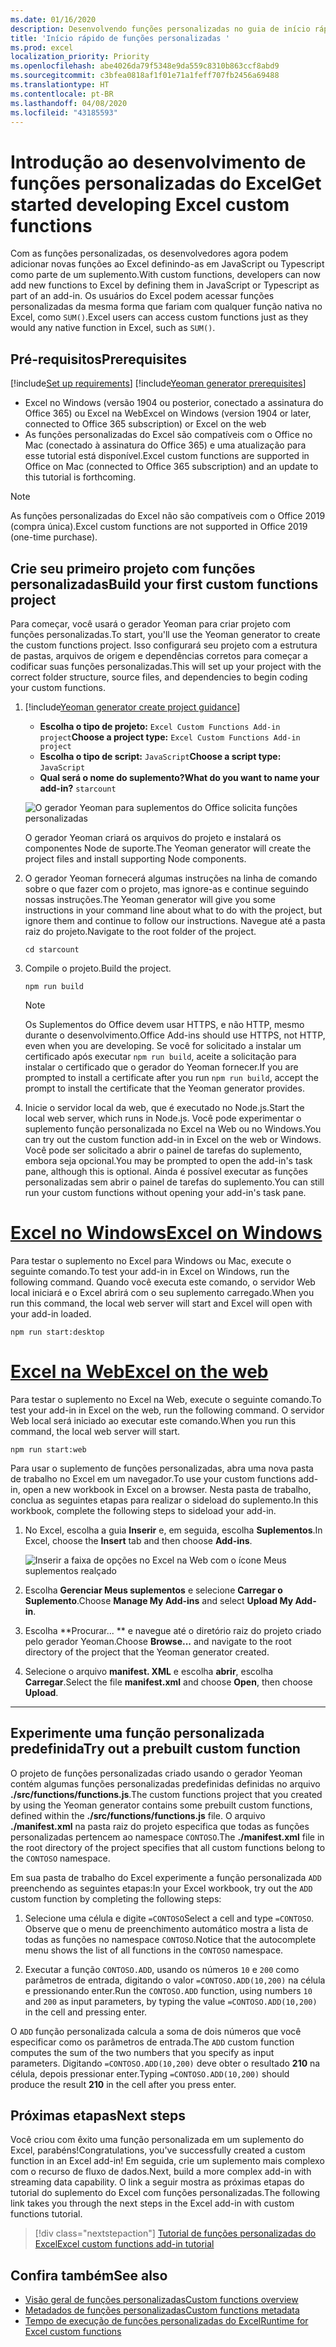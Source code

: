 ```yaml
---
ms.date: 01/16/2020
description: Desenvolvendo funções personalizadas no guia de início rápido do Excel.
title: 'Início rápido de funções personalizadas '
ms.prod: excel
localization_priority: Priority
ms.openlocfilehash: abe4026da79f5348e9da559c8310b863ccf8abd9
ms.sourcegitcommit: c3bfea0818af1f01e71a1feff707fb2456a69488
ms.translationtype: HT
ms.contentlocale: pt-BR
ms.lasthandoff: 04/08/2020
ms.locfileid: "43185593"
---
```

# <a name="get-started-developing-excel-custom-functions"></a><span data-ttu-id="85de1-103">Introdução ao desenvolvimento de funções personalizadas do Excel</span><span class="sxs-lookup"><span data-stu-id="85de1-103">Get started developing Excel custom functions</span></span>

<span data-ttu-id="85de1-104">Com as funções personalizadas, os desenvolvedores agora podem adicionar novas funções ao Excel definindo-as em JavaScript ou Typescript como parte de um suplemento.</span><span class="sxs-lookup"><span data-stu-id="85de1-104">With custom functions, developers can now add new functions to Excel by defining them in JavaScript or Typescript as part of an add-in.</span></span> <span data-ttu-id="85de1-105">Os usuários do Excel podem acessar funções personalizadas da mesma forma que fariam com qualquer função nativa no Excel, como `SUM()`.</span><span class="sxs-lookup"><span data-stu-id="85de1-105">Excel users can access custom functions just as they would any native function in Excel, such as `SUM()`.</span></span>

## <a name="prerequisites"></a><span data-ttu-id="85de1-106">Pré-requisitos</span><span class="sxs-lookup"><span data-stu-id="85de1-106">Prerequisites</span></span>

[!include[Set up requirements](../includes/set-up-dev-environment-beforehand.md)]
[!include[Yeoman generator prerequisites](../includes/quickstart-yo-prerequisites.md)]

* <span data-ttu-id="85de1-107">Excel no Windows (versão 1904 ou posterior, conectado a assinatura do Office 365) ou Excel na Web</span><span class="sxs-lookup"><span data-stu-id="85de1-107">Excel on Windows (version 1904 or later, connected to Office 365 subscription) or Excel on the web</span></span>
* <span data-ttu-id="85de1-108">As funções personalizadas do Excel são compatíveis com o Office no Mac (conectado à assinatura do Office 365) e uma atualização para esse tutorial está disponível.</span><span class="sxs-lookup"><span data-stu-id="85de1-108">Excel custom functions are supported in Office on Mac (connected to Office 365 subscription) and an update to this tutorial is forthcoming.</span></span>

>[!NOTE]
><span data-ttu-id="85de1-109">As funções personalizadas do Excel não são compatíveis com o Office 2019 (compra única).</span><span class="sxs-lookup"><span data-stu-id="85de1-109">Excel custom functions are not supported in Office 2019 (one-time purchase).</span></span>

## <a name="build-your-first-custom-functions-project"></a><span data-ttu-id="85de1-110">Crie seu primeiro projeto com funções personalizadas</span><span class="sxs-lookup"><span data-stu-id="85de1-110">Build your first custom functions project</span></span>

<span data-ttu-id="85de1-111">Para começar, você usará o gerador Yeoman para criar projeto com funções personalizadas.</span><span class="sxs-lookup"><span data-stu-id="85de1-111">To start, you'll use the Yeoman generator to create the custom functions project.</span></span> <span data-ttu-id="85de1-112">Isso configurará seu projeto com a estrutura de pastas, arquivos de origem e dependências corretos para começar a codificar suas funções personalizadas.</span><span class="sxs-lookup"><span data-stu-id="85de1-112">This will set up your project with the correct folder structure, source files, and dependencies to begin coding your custom functions.</span></span>

1. [!include[Yeoman generator create project guidance](../includes/yo-office-command-guidance.md)]

    - <span data-ttu-id="85de1-113">**Escolha o tipo de projeto:** `Excel Custom Functions Add-in project`</span><span class="sxs-lookup"><span data-stu-id="85de1-113">**Choose a project type:** `Excel Custom Functions Add-in project`</span></span>
    - <span data-ttu-id="85de1-114">**Escolha o tipo de script:** `JavaScript`</span><span class="sxs-lookup"><span data-stu-id="85de1-114">**Choose a script type:** `JavaScript`</span></span>
    - <span data-ttu-id="85de1-115">**Qual será o nome do suplemento?**</span><span class="sxs-lookup"><span data-stu-id="85de1-115">**What do you want to name your add-in?**</span></span> `starcount`

    ![O gerador Yeoman para suplementos do Office solicita funções personalizadas](../images/starcountPrompt.png)

    <span data-ttu-id="85de1-117">O gerador Yeoman criará os arquivos do projeto e instalará os componentes Node de suporte.</span><span class="sxs-lookup"><span data-stu-id="85de1-117">The Yeoman generator will create the project files and install supporting Node components.</span></span>

2. <span data-ttu-id="85de1-118">O gerador Yeoman fornecerá algumas instruções na linha de comando sobre o que fazer com o projeto, mas ignore-as e continue seguindo nossas instruções.</span><span class="sxs-lookup"><span data-stu-id="85de1-118">The Yeoman generator will give you some instructions in your command line about what to do with the project, but ignore them and continue to follow our instructions.</span></span> <span data-ttu-id="85de1-119">Navegue até a pasta raiz do projeto.</span><span class="sxs-lookup"><span data-stu-id="85de1-119">Navigate to the root folder of the project.</span></span>

    ```command&nbsp;line
    cd starcount
    ```

3. <span data-ttu-id="85de1-120">Compile o projeto.</span><span class="sxs-lookup"><span data-stu-id="85de1-120">Build the project.</span></span> 

    ```command&nbsp;line
    npm run build
    ```

    > [!NOTE]
    > <span data-ttu-id="85de1-121">Os Suplementos do Office devem usar HTTPS, e não HTTP, mesmo durante o desenvolvimento.</span><span class="sxs-lookup"><span data-stu-id="85de1-121">Office Add-ins should use HTTPS, not HTTP, even when you are developing.</span></span> <span data-ttu-id="85de1-122">Se você for solicitado a instalar um certificado após executar `npm run build`, aceite a solicitação para instalar o certificado que o gerador do Yeoman fornecer.</span><span class="sxs-lookup"><span data-stu-id="85de1-122">If you are prompted to install a certificate after you run `npm run build`, accept the prompt to install the certificate that the Yeoman generator provides.</span></span>

4. <span data-ttu-id="85de1-123">Inicie o servidor local da web, que é executado no Node.js.</span><span class="sxs-lookup"><span data-stu-id="85de1-123">Start the local web server, which runs in Node.js.</span></span> <span data-ttu-id="85de1-124">Você pode experimentar o suplemento função personalizada no Excel na Web ou no Windows.</span><span class="sxs-lookup"><span data-stu-id="85de1-124">You can try out the custom function add-in in Excel on the web or Windows.</span></span> <span data-ttu-id="85de1-125">Você pode ser solicitado a abrir o painel de tarefas do suplemento, embora seja opcional.</span><span class="sxs-lookup"><span data-stu-id="85de1-125">You may be prompted to open the add-in's task pane, although this is optional.</span></span> <span data-ttu-id="85de1-126">Ainda é possível executar as funções personalizadas sem abrir o painel de tarefas do suplemento.</span><span class="sxs-lookup"><span data-stu-id="85de1-126">You can still run your custom functions without opening your add-in's task pane.</span></span>

# <a name="excel-on-windows"></a>[<span data-ttu-id="85de1-127">Excel no Windows</span><span class="sxs-lookup"><span data-stu-id="85de1-127">Excel on Windows</span></span>](#tab/excel-windows)

<span data-ttu-id="85de1-128">Para testar o suplemento no Excel para Windows ou Mac, execute o seguinte comando.</span><span class="sxs-lookup"><span data-stu-id="85de1-128">To test your add-in in Excel on Windows, run the following command.</span></span> <span data-ttu-id="85de1-129">Quando você executa este comando, o servidor Web local iniciará e o Excel abrirá com o seu suplemento carregado.</span><span class="sxs-lookup"><span data-stu-id="85de1-129">When you run this command, the local web server will start and Excel will open with your add-in loaded.</span></span>

```command&nbsp;line
npm run start:desktop
```

# <a name="excel-on-the-web"></a>[<span data-ttu-id="85de1-130">Excel na Web</span><span class="sxs-lookup"><span data-stu-id="85de1-130">Excel on the web</span></span>](#tab/excel-online)

<span data-ttu-id="85de1-131">Para testar o suplemento no Excel na Web, execute o seguinte comando.</span><span class="sxs-lookup"><span data-stu-id="85de1-131">To test your add-in in Excel on the web, run the following command.</span></span> <span data-ttu-id="85de1-132">O servidor Web local será iniciado ao executar este comando.</span><span class="sxs-lookup"><span data-stu-id="85de1-132">When you run this command, the local web server will start.</span></span>

```command&nbsp;line
npm run start:web
```

<span data-ttu-id="85de1-133">Para usar o suplemento de funções personalizadas, abra uma nova pasta de trabalho no Excel em um navegador.</span><span class="sxs-lookup"><span data-stu-id="85de1-133">To use your custom functions add-in, open a new workbook in Excel on a browser.</span></span> <span data-ttu-id="85de1-134">Nesta pasta de trabalho, conclua as seguintes etapas para realizar o sideload do suplemento.</span><span class="sxs-lookup"><span data-stu-id="85de1-134">In this workbook, complete the following steps to sideload your add-in.</span></span>

1. <span data-ttu-id="85de1-135">No Excel, escolha a guia **Inserir** e, em seguida, escolha **Suplementos**.</span><span class="sxs-lookup"><span data-stu-id="85de1-135">In Excel, choose the **Insert** tab and then choose **Add-ins**.</span></span>

   ![Inserir a faixa de opções no Excel na Web com o ícone Meus suplementos realçado](../images/excel-cf-online-register-add-in-1.png)
   
2. <span data-ttu-id="85de1-137">Escolha **Gerenciar Meus suplementos** e selecione **Carregar o Suplemento**.</span><span class="sxs-lookup"><span data-stu-id="85de1-137">Choose **Manage My Add-ins** and select **Upload My Add-in**.</span></span>

3. <span data-ttu-id="85de1-138">Escolha \*\*Procurar... \*\* e navegue até o diretório raiz do projeto criado pelo gerador Yeoman.</span><span class="sxs-lookup"><span data-stu-id="85de1-138">Choose **Browse...** and navigate to the root directory of the project that the Yeoman generator created.</span></span>

4. <span data-ttu-id="85de1-139">Selecione o arquivo **manifest. XML** e escolha **abrir**, escolha **Carregar**.</span><span class="sxs-lookup"><span data-stu-id="85de1-139">Select the file **manifest.xml** and choose **Open**, then choose **Upload**.</span></span>

---

## <a name="try-out-a-prebuilt-custom-function"></a><span data-ttu-id="85de1-140">Experimente uma função personalizada predefinida</span><span class="sxs-lookup"><span data-stu-id="85de1-140">Try out a prebuilt custom function</span></span>

<span data-ttu-id="85de1-141">O projeto de funções personalizadas criado usando o gerador Yeoman contém algumas funções personalizadas predefinidas definidas no arquivo **./src/functions/functions.js**.</span><span class="sxs-lookup"><span data-stu-id="85de1-141">The custom functions project that you created by using the Yeoman generator contains some prebuilt custom functions, defined within the **./src/functions/functions.js** file.</span></span> <span data-ttu-id="85de1-142">O arquivo **./manifest.xml** na pasta raiz do projeto especifica que todas as funções personalizadas pertencem ao namespace `CONTOSO`.</span><span class="sxs-lookup"><span data-stu-id="85de1-142">The **./manifest.xml** file in the root directory of the project specifies that all custom functions belong to the `CONTOSO` namespace.</span></span>

<span data-ttu-id="85de1-143">Em sua pasta de trabalho do Excel experimente a função personalizada `ADD` preenchendo as seguintes etapas:</span><span class="sxs-lookup"><span data-stu-id="85de1-143">In your Excel workbook, try out the `ADD` custom function by completing the following steps:</span></span>

1. <span data-ttu-id="85de1-144">Selecione uma célula e digite `=CONTOSO`</span><span class="sxs-lookup"><span data-stu-id="85de1-144">Select a cell and type `=CONTOSO`.</span></span> <span data-ttu-id="85de1-145">Observe que o menu de preenchimento automático mostra a lista de todas as funções no namespace `CONTOSO`.</span><span class="sxs-lookup"><span data-stu-id="85de1-145">Notice that the autocomplete menu shows the list of all functions in the `CONTOSO` namespace.</span></span>

2. <span data-ttu-id="85de1-146">Executar a função `CONTOSO.ADD`, usando os números `10` e `200` como parâmetros de entrada, digitando o valor `=CONTOSO.ADD(10,200)` na célula e pressionando enter.</span><span class="sxs-lookup"><span data-stu-id="85de1-146">Run the `CONTOSO.ADD` function, using numbers `10` and `200` as input parameters, by typing the value `=CONTOSO.ADD(10,200)` in the cell and pressing enter.</span></span>

<span data-ttu-id="85de1-147">O `ADD` função personalizada calcula a soma de dois números que você especificar como os parâmetros de entrada.</span><span class="sxs-lookup"><span data-stu-id="85de1-147">The `ADD` custom function computes the sum of the two numbers that you specify as input parameters.</span></span> <span data-ttu-id="85de1-148">Digitando `=CONTOSO.ADD(10,200)` deve obter o resultado **210** na célula, depois pressionar enter.</span><span class="sxs-lookup"><span data-stu-id="85de1-148">Typing `=CONTOSO.ADD(10,200)` should produce the result **210** in the cell after you press enter.</span></span>

## <a name="next-steps"></a><span data-ttu-id="85de1-149">Próximas etapas</span><span class="sxs-lookup"><span data-stu-id="85de1-149">Next steps</span></span>

<span data-ttu-id="85de1-150">Você criou com êxito uma função personalizada em um suplemento do Excel, parabéns!</span><span class="sxs-lookup"><span data-stu-id="85de1-150">Congratulations, you've successfully created a custom function in an Excel add-in!</span></span> <span data-ttu-id="85de1-151">Em seguida, crie um suplemento mais complexo com o recurso de fluxo de dados.</span><span class="sxs-lookup"><span data-stu-id="85de1-151">Next, build a more complex add-in with streaming data capability.</span></span> <span data-ttu-id="85de1-152">O link a seguir mostra as próximas etapas do tutorial do suplemento do Excel com funções personalizadas.</span><span class="sxs-lookup"><span data-stu-id="85de1-152">The following link takes you through the next steps in the Excel add-in with custom functions tutorial.</span></span>

> [!div class="nextstepaction"]
> [<span data-ttu-id="85de1-153">Tutorial de funções personalizadas do Excel</span><span class="sxs-lookup"><span data-stu-id="85de1-153">Excel custom functions add-in tutorial</span></span>](../tutorials/excel-tutorial-create-custom-functions.md#create-a-custom-function-that-requests-data-from-the-web
)

## <a name="see-also"></a><span data-ttu-id="85de1-154">Confira também</span><span class="sxs-lookup"><span data-stu-id="85de1-154">See also</span></span>

* [<span data-ttu-id="85de1-155">Visão geral de funções personalizadas</span><span class="sxs-lookup"><span data-stu-id="85de1-155">Custom functions overview</span></span>](../excel/custom-functions-overview.md)
* [<span data-ttu-id="85de1-156">Metadados de funções personalizadas</span><span class="sxs-lookup"><span data-stu-id="85de1-156">Custom functions metadata</span></span>](../excel/custom-functions-json.md)
* [<span data-ttu-id="85de1-157">Tempo de execução de funções personalizadas do Excel</span><span class="sxs-lookup"><span data-stu-id="85de1-157">Runtime for Excel custom functions</span></span>](../excel/custom-functions-runtime.md)